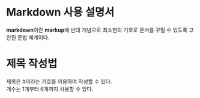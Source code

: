 # Markdown 사용 설명서

**markdown**이란 **markup**에 반대 개념으로 최소한의 기호로 문서를 꾸밀 수 있도록 고안된 문법 체계이다.

# 제목 작성법

제목은 #이라는 기호를 이용하여 작성할 수 있다.  
개수는 1개부터 6개까지 사용할 수 있다.
